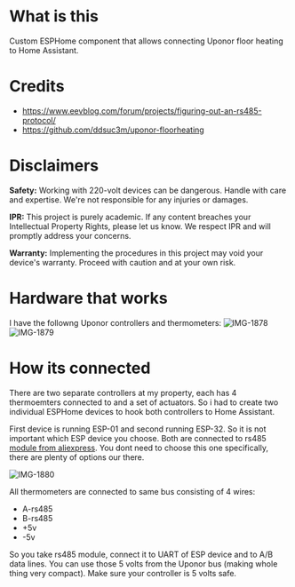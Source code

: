 # What is this

Custom ESPHome component that allows connecting Uponor floor heating to Home Assistant.

# Credits

- https://www.eevblog.com/forum/projects/figuring-out-an-rs485-protocol/
- https://github.com/ddsuc3m/uponor-floorheating

# Disclaimers

**Safety:** Working with 220-volt devices can be dangerous. Handle with care and expertise. We're not responsible for any injuries or damages.

**IPR:** This project is purely academic. If any content breaches your Intellectual Property Rights, please let us know. We respect IPR and will promptly address your concerns.

**Warranty:** Implementing the procedures in this project may void your device's warranty. Proceed with caution and at your own risk.

# Hardware that works

I have the followng Uponor controllers and thermometers:
![IMG-1878](https://github.com/jaxer/uponor/assets/202096/ea6d0e04-f4c3-4eab-9e98-0ccf560d3e62)
![IMG-1879](https://github.com/jaxer/uponor/assets/202096/1196b35e-383a-4d22-8dd2-d5e48add2870)

# How its connected

There are two separate controllers at my property, each has 4 thermoemters connected to and a set of actuators.
So i had to create two individual ESPHome devices to hook both controllers to Home Assistant.

First device is running ESP-01 and second running ESP-32. So it is not important which ESP device you choose.
Both are connected to rs485 [module from aliexpress](https://www.aliexpress.com/item/32817720482.html?spm=a2g0o.order_list.order_list_main.30.789f180253LHvf). You dont need to choose this one specifically, there are plenty of options our there.

![IMG-1880](https://github.com/jaxer/uponor/assets/202096/d74dfc7d-894c-4b46-8b61-cf754bc57608)

All thermometers are connected to same bus consisting of 4 wires:
- A-rs485
- B-rs485
- +5v
- -5v

So you take rs485 module, connect it to UART of ESP device and to A/B data lines. You can use those 5 volts from the Uponor bus (making whole thing very compact). Make sure your controller is 5 volts safe.

